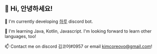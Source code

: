 ## 👋 Hi, 안녕하세요!
🔭 I'm currently developing [하루](https://haru.im/) discord bot.

🌱 I'm learning Java, Kotlin, Javascript. I'm looking forward to learn other languages, too!

📫 Contact me on discord 김코어#0957 or email [kimcoreovo@gmail.com](mailto:kimcoreovo@gmail.com)!
